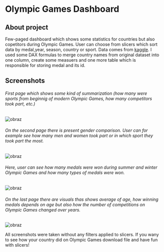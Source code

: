# Olympic Games Dashboard


## About project
Few-paged dashboard which shows some statistics for countries but also copetitors during Olympic Games. User can choose from slicers which sort data by medal,year, season, country
or sport. Data comes from [kaggle](https://www.kaggle.com/datasets/fearsomejockey/olympics-dataset-2020-tokyo-dataset). I used some DAX formulas to merge country names
from original dataset into one column, create some measuers and one more table which is responsible for storing medal and its id.

## Screenshots
###### First page which shows some kind of summarization (how many were sports from beginnig of modern Olympic Games, how many competitors took part, etc.)
![obraz](https://user-images.githubusercontent.com/56642926/165957856-4e5d799a-9997-4e6e-9d86-bb9df726306e.png)


###### On the second page there is present gender comparison. User can for example see how many men and women took part or in which sport they took part the most.
![obraz](https://user-images.githubusercontent.com/56642926/165958058-24f47890-4ed5-47a2-9543-7086e0f99800.png)


###### Here, user can see how many medals were won during summer and winter Olympic Games and how many types of medals were won.
![obraz](https://user-images.githubusercontent.com/56642926/165958661-c0c139c1-c647-4aef-a292-237ec0bf8fd8.png)


###### On the last page there are visuals thas shows average of age, how winning medals depends on age but also how the number of competitions on Olympic Games changed over years.
![obraz](https://user-images.githubusercontent.com/56642926/165958950-83073450-f6c1-4de6-9aad-d09cf9e58628.png)


All screenshots were taken without any filters applied to slicers. If you wany to see how your country did on Olympic Games download file and have fun with slicers!




